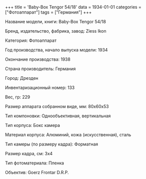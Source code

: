 +++
title = 'Baby-Box Tengor 54/18'
data = 1934-01-01
categories = ["Фотоаппарат"]
tags = ["Германия"]
+++

Название модели, книги: Baby-Box Tengor 54/18

Бренд, издательство, фабрика, завод: Ziess Ikon

Категория: Фотоаппарат

Год производства, начало выпуска модели: 1934

Окончание производства: 1938

Страна производитель: Германия

Город: Дрезден

Инвентаризационный номер: 133

Вес, гр: 229

Размер аппарата  собранном виде, мм: 80х60х53

Тип компоновки: Однообъективная, вертикальная

Тип корпуса: Бокс камера

Материал корпуса: Алюминий, кожа (искусственная), сталь

Тип камеры (по размеру кадра): Форматная

Размер кадра, см: 3х4

Тип фотоматериала: Пленка

Объектив: Goerz Frontar
 D.R.P.

